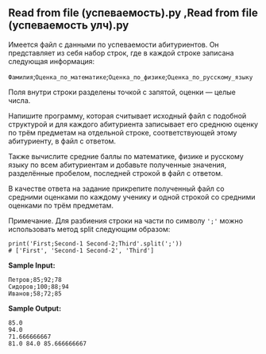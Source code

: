 ## Read from file (успеваемость).py ,Read from file (успеваемость улч).py
Имеется файл с данными по успеваемости абитуриентов. Он представляет из себя набор строк, где в каждой строке записана следующая информация:

`Фамилия`;`Оценка_по_математике`;`Оценка_по_физике`;`Оценка_по_русскому_языку`

Поля внутри строки разделены точкой с запятой, оценки — целые числа.

Напишите программу, которая считывает исходный файл с подобной структурой и для каждого абитуриента записывает его среднюю оценку по трём предметам на отдельной строке, соответствующей этому абитуриенту, в файл с ответом.

Также вычислите средние баллы по математике, физике и русскому языку по всем абитуриентам и добавьте полученные значения, разделённые пробелом, последней строкой в файл с ответом.

В качестве ответа на задание прикрепите полученный файл со средними оценками по каждому ученику и одной строкой со средними оценками по трём предметам.

Примечание. Для разбиения строки на части по символу `';'` можно использовать метод split следующим образом:
```
print('First;Second-1 Second-2;Third'.split(';'))
# ['First', 'Second-1 Second-2', 'Third']
```
**Sample Input:**
```
Петров;85;92;78
Сидоров;100;88;94
Иванов;58;72;85
```
**Sample Output:**
```
85.0
94.0
71.666666667
81.0 84.0 85.666666667
```
